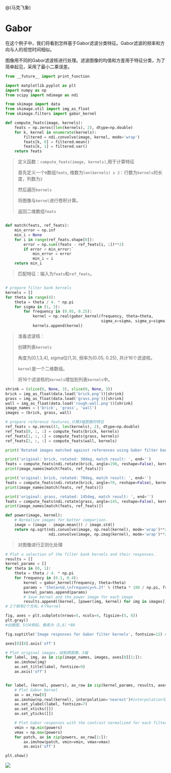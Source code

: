 @(马克飞象)

# Gabor

在这个例子中，我们将看到怎样基于Gabor滤波分类特征。Gabor滤波的频率和方向与人的视觉时间相似。

图像用不同的Gabor滤波核进行处理。滤波图像的均值和方差用于特征分类，为了简单起见，采用了最小二乘误差。

```python
from __future__ import print_function

import matplotlib.pyplot as plt
import numpy as np
from scipy import ndimage as ndi

from skimage import data
from skimage.util import img_as_float
from skimage.filters import gabor_kernel
```

```python
def compute_feats(image, kernels):
    feats = np.zeros((len(kernels), 2), dtype=np.double)
    for k, kernel in enumerate(kernels):
        filtered = ndi.convolve(image, kernel, mode='wrap')
        feats[k, 0] = filtered.mean()
        feats[k, 1] = filtered.var()
    return feats
```

>  定义函数：`compute_feats(image, kernels)`,用于计算特征
>
>  首先定义一个`0`数组`feats`, 维数为`len(kernels) x 2`：行数为`kernels`的长度，列数为`2`
>
>  然后遍历`kernels`
>
>  将图像与`kernel`进行卷积计算。
>
>  返回二维数组`feats`


```python

def match(feats, ref_feats):
    min_error = np.inf
    min_i = None
    for i in range(ref_feats.shape[0]):
        error = np.sum((feats - ref_feats[i, :])**2)
        if error < min_error:`
            min_error = error
            min_i = i
    return min_i
```

> 匹配特征：输入为`feats`和`ref_feats`。


```python

# prepare filter bank kernels
kernels = []
for theta in range(4):
    theta = theta / 4. * np.pi
    for sigma in (1, 3):
        for frequency in (0.05, 0.25):
            kernel = np.real(gabor_kernel(frequency, theta=theta,
                                          sigma_x=sigma, sigma_y=sigma))
            kernels.append(kernel)
```

> 准备滤波核：
>
> 创建列表`kernels`
>
> 角度为[0,1,3,4], sigma位(1,3), 频率为(0.05, 0.25), 共计16个滤波核。
>
> `kernel`是一个二维数组。
>
> 将16个滤波核的`kernels`增加到列表`kernels`中。


```python
shrink = (slice(0, None, 3), slice(0, None, 3))
brick = img_as_float(data.load('brick.png'))[shrink]
grass = img_as_float(data.load('grass.png'))[shrink]
wall = img_as_float(data.load('rough-wall.png'))[shrink]
image_names = ('brick', 'grass', 'wall')
images = (brick, grass, wall)
```




```python
# prepare reference features,计算3幅图像的特征
ref_feats = np.zeros((3, len(kernels), 2), dtype=np.double)
ref_feats[0, :, :] = compute_feats(brick, kernels)
ref_feats[1, :, :] = compute_feats(grass, kernels)
ref_feats[2, :, :] = compute_feats(wall, kernels)

print('Rotated images matched against references using Gabor filter banks:')

print('original: brick, rotated: 30deg, match result: ', end='')
feats = compute_feats(ndi.rotate(brick, angle=190, reshape=False), kernels)
print(image_names[match(feats, ref_feats)])

print('original: brick, rotated: 70deg, match result: ', end='')
feats = compute_feats(ndi.rotate(brick, angle=70, reshape=False), kernels)
print(image_names[match(feats, ref_feats)])

print('original: grass, rotated: 145deg, match result: ', end='')
feats = compute_feats(ndi.rotate(grass, angle=145, reshape=False), kernels)
print(image_names[match(feats, ref_feats)])
```





```python
def power(image, kernel):
    # Normalize images for better comparison.
    image = (image - image.mean()) / image.std()
    return np.sqrt(ndi.convolve(image, np.real(kernel), mode='wrap')**2 +
                   ndi.convolve(image, np.imag(kernel), mode='wrap')**2)
```

> 对图像进行正则化处理

```python
# Plot a selection of the filter bank kernels and their responses.
results = []
kernel_params = []
for theta in (0, 1):
    theta = theta / 4. * np.pi
    for frequency in (0.1, 0.4):
        kernel = gabor_kernel(frequency, theta=theta)
        params = 'theta=%d,\nfrequency=%.2f' % (theta * 180 / np.pi, frequency)
        kernel_params.append(params)
        # Save kernel and the power image for each image
        results.append((kernel, [power(img, kernel) for img in images]))
# 2个频率2个方向，4个kernel

fig, axes = plt.subplots(nrows=5, ncols=4, figsize=(5, 6))
plt.gray()
#创建图，5行4例如，像素为（5,6）*80

fig.suptitle('Image responses for Gabor filter kernels', fontsize=12) #图的标题

axes[0][0].axis('off')

# Plot original images，绘制原图像，3幅
for label, img, ax in zip(image_names, images, axes[0][1:]):
    ax.imshow(img)
    ax.set_title(label, fontsize=9)
    ax.axis('off')


for label, (kernel, powers), ax_row in zip(kernel_params, results, axes[1:]):#从第2行开始绘制
    # Plot Gabor kernel
    ax = ax_row[0]
    ax.imshow(np.real(kernel), interpolation='nearest')#interpolation可以不要
    ax.set_ylabel(label, fontsize=7)
    ax.set_xticks([])
    ax.set_yticks([])

    # Plot Gabor responses with the contrast normalized for each filter
    vmin = np.min(powers)
    vmax = np.max(powers)
    for patch, ax in zip(powers, ax_row[1:]):
        ax.imshow(patch, vmin=vmin, vmax=vmax)
        ax.axis('off')

plt.show()
```

![](http://scikit-image.org/docs/dev/_images/sphx_glr_plot_gabor_001.png)